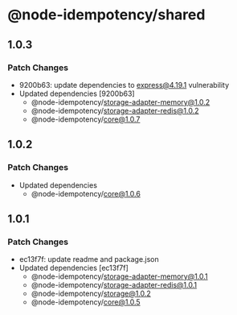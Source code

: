 # @node-idempotency/shared

## 1.0.3

### Patch Changes

- 9200b63: update dependencies to express@4.19.1 vulnerability
- Updated dependencies [9200b63]
  - @node-idempotency/storage-adapter-memory@1.0.2
  - @node-idempotency/storage-adapter-redis@1.0.2
  - @node-idempotency/core@1.0.7

## 1.0.2

### Patch Changes

- Updated dependencies
  - @node-idempotency/core@1.0.6

## 1.0.1

### Patch Changes

- ec13f7f: update readme and package.json
- Updated dependencies [ec13f7f]
  - @node-idempotency/storage-adapter-memory@1.0.1
  - @node-idempotency/storage-adapter-redis@1.0.1
  - @node-idempotency/storage@1.0.2
  - @node-idempotency/core@1.0.5
